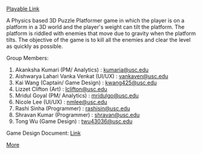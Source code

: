 [Playable Link](https://rashi-sinha.github.io/Tipsy-Woody_GDD.html)

A Physics based 3D Puzzle Platformer game in which the player is on a platform in a 3D world and the player's weight can tilt the platform. The platform is riddled with enemies that move due to gravity when the platform tilts. The objective of the game is to kill all the enemies and clear the level as quickly as possible.

Group Members:
1. Akanksha Kumari (PM/ Analytics) : kumaria@usc.edu
2. Aishwarya Lahari Vanka Venkat (UI/UX) : vankaven@usc.edu
3. Kai Wang (Captain/ Game Design) : kwang425@usc.edu
4. Lizzet Clifton (Art) : lclifton@usc.edu
5. Mridul Goyal (PM/ Analytics) : mridulgo@usc.edu
6. Nicole Lee (UI/UX) : nmlee@usc.edu
7. Rashi Sinha (Programmer) : rashisin@usc.edu
8. Shravan Kumar (Programmer) : shravan@usc.edu
9. Tong Wu (Game Design) : twu43036@usc.edu


Game Design Document: [Link](https://rashi-sinha.github.io/Tipsy-Woody_GDD.html)

[More](https://rashi-sinha.github.io/Tipsy-Woody.html)

